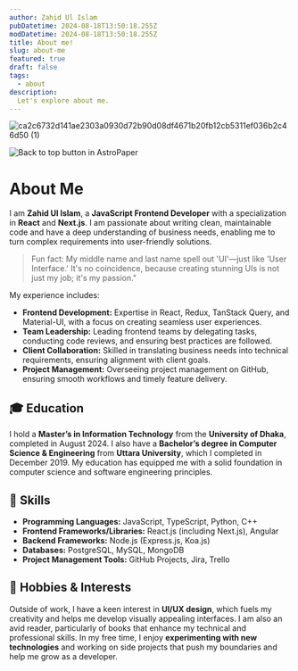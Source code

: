 ```yaml
---
author: Zahid Ul Islam
pubDatetime: 2024-08-18T13:50:18.255Z
modDatetime: 2024-08-18T13:50:18.255Z
title: About me!
slug: about-me
featured: true
draft: false
tags:
  - about
description:
  Let's explore about me.
---
```


![ca2c6732d141ae2303a0930d72b90d08df4671b20fb12cb5311ef036b2c46d50 (1)](https://github.com/user-attachments/assets/797a33f1-96bc-4f46-bd0f-6ff85f39636c)

![Back to top button in AstroPaper](https://github.com/satnaing/astro-paper/assets/53733092/79854957-7877-4f19-936e-ad994b772074)


# About Me

>
> 
I am **Zahid Ul Islam**, a **JavaScript Frontend Developer** with a specialization in **React** and **Next.js**. I am passionate about writing clean, maintainable code and have a deep understanding of business needs, enabling me to turn complex requirements into user-friendly solutions.

> Fun fact: My middle name and last name spell out 'UI'—just like 'User Interface.' It's no coincidence, because creating stunning UIs is not just my job; it's my passion."

My experience includes:
- **Frontend Development:** Expertise in React, Redux, TanStack Query, and Material-UI, with a focus on creating seamless user experiences. 
- **Team Leadership:** Leading frontend teams by delegating tasks, conducting code reviews, and ensuring best practices are followed.
- **Client Collaboration:** Skilled in translating business needs into technical requirements, ensuring alignment with client goals.
- **Project Management:** Overseeing project management on GitHub, ensuring smooth workflows and timely feature delivery.

## 🎓 Education
I hold a **Master’s in Information Technology** from the **University of Dhaka**, completed in August 2024. I also have a **Bachelor’s degree in Computer Science & Engineering** from **Uttara University**, which I completed in December 2019. My education has equipped me with a solid foundation in computer science and software engineering principles.

## 🌟 Skills
- **Programming Languages:** JavaScript, TypeScript, Python, C++
- **Frontend Frameworks/Libraries:** React.js (including Next.js), Angular
- **Backend Frameworks:** Node.js (Express.js, Koa.js)
- **Databases:** PostgreSQL, MySQL, MongoDB
- **Project Management Tools:** GitHub Projects, Jira, Trello

## 🎨 Hobbies & Interests
Outside of work, I have a keen interest in **UI/UX design**, which fuels my creativity and helps me develop visually appealing interfaces. I am also an avid reader, particularly of books that enhance my technical and professional skills. In my free time, I enjoy **experimenting with new technologies** and working on side projects that push my boundaries and help me grow as a developer.
